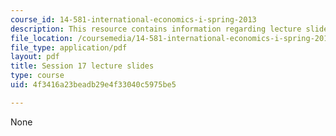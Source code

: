 ```yaml
---
course_id: 14-581-international-economics-i-spring-2013
description: This resource contains information regarding lecture slide 17.
file_location: /coursemedia/14-581-international-economics-i-spring-2013/4f3416a23beadb29e4f33040c5975be5_MIT14_581S13_Lecslides17.pdf
file_type: application/pdf
layout: pdf
title: Session 17 lecture slides
type: course
uid: 4f3416a23beadb29e4f33040c5975be5

---
```

None